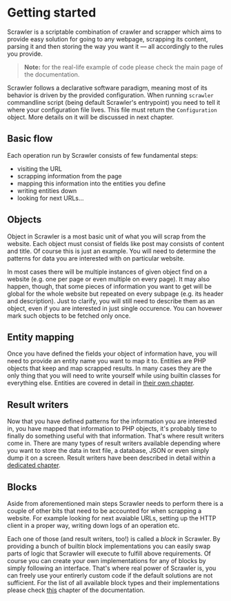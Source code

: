 # Getting started
Scrawler is a scriptable combination of crawler and scrapper which aims to provide
easy solution for going to any webpage, scrapping its content, parsing it and then
storing the way you want it — all accordingly to the rules you provide.

> **Note:** for the real-life example of code please check the main page of the
> documentation.

Scrawler follows a declarative software paradigm, meaning most of its behavior is
driven by the provided configuration. When running `scrawler` commandline script
(being default Scrawler's entrypoint) you need to tell it where your configuration
file lives. This file must return the `Configuration` object. More details on it
will be discussed in next chapter.

## Basic flow
Each operation run by Scrawler consists of few fundamental steps:

- visiting the URL
- scrapping information from the page
- mapping this information into the entities you define
- writing entities down
- looking for next URLs…

## Objects
Object in Scrawler is a most basic unit of what you will scrap from the website.
Each object must consist of fields like post may consists of content and title.
Of course this is just an example. You will need to determine the patterns for
data you are interested with on particular website.

In most cases there will be multiple instances of given object find on a website
(e.g. one per page or even multiple on every page). It may also happen, though,
that some pieces of information you want to get will be global for the whole website
but repeated on every subpage (e.g. its header and description). Just to clarify,
you will still need to describe them as an object, even if you are interested in
just single occurence. You can hovewer mark such objects to be fetched only once.

## Entity mapping
Once you have defined the fields your object of information have, you will need
to provide an entity name you want to map it to. Entities are PHP objects that
keep and map scrapped results. In many cases they are the only thing that you
will need to write yourself while using builtin classes for everything else.
Entities are covered in detail in [their own chapter](entities.md).

## Result writers
Now that you have defined patterns for the information you are interested in, you
have mapped that information to PHP objects, it's probably time to finally do
something useful with that information. That's where result writers come in. There
are many types of result writers available depending where you want to store
the data in text file, a database, JSON or even simply dump it on a screen.
Result writers have been described in detail within a 
[dedicated chapter](blocks/resultwriter.md).

## Blocks
Aside from aforementioned main steps Scrawler needs to perform there is a couple
of other bits that need to be accounted for when scrapping a website. For example
looking for next avaiable URLs, setting up the HTTP client in a proper way, writing
down logs of an operation etc.

Each one of those (and result writers, too!) is called a _block_ in Scrawler. By
providing a bunch of builtin block implementations you can easily swap parts of
logic that Scrawler will execute to fulfill above requirements. Of course you can
create your own implementations for any of blocks by simply following an interface.
That's where real power of Scrawler is, you can freely use your entirerly custom
code if the default solutions are not sufficient. For the list of all available
block types and their implementations please check [this](blocks.md) chapter of
the documentation.
